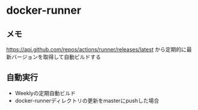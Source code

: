 # docker-runner

## メモ

https://api.github.com/repos/actions/runner/releases/latest
から定期的に最新バージョンを取得して自動ビルドする

## 自動実行

- Weeklyの定期自動ビルド
- docker-runnerディレクトリの更新をmasterにpushした場合

